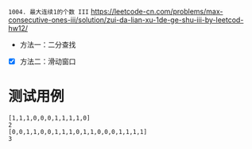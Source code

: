 
`1004. 最大连续1的个数 III` https://leetcode-cn.com/problems/max-consecutive-ones-iii/solution/zui-da-lian-xu-1de-ge-shu-iii-by-leetcod-hw12/
- 方法一：二分查找
- [x] 方法二：滑动窗口

# 测试用例

```
[1,1,1,0,0,0,1,1,1,1,0]
2
[0,0,1,1,0,0,1,1,1,0,1,1,0,0,0,1,1,1,1]
3
```

